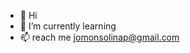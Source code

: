- 👋 Hi
- 🌱 I’m currently learning
- 📫 reach me jomonsolinap@gmail.com

<!---
jomonsolinap/jomonsolinap is a ✨ special ✨ repository because its `README.md` (this file) appears on your GitHub profile.
You can click the Preview link to take a look at your changes.
--->